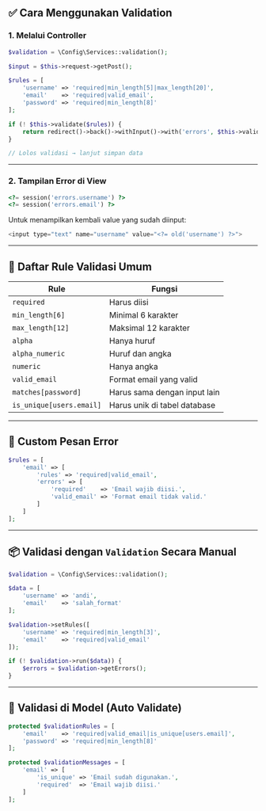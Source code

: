 ## ✅ Cara Menggunakan Validation

### 1. **Melalui Controller**

```php
$validation = \Config\Services::validation();

$input = $this->request->getPost();

$rules = [
    'username' => 'required|min_length[5]|max_length[20]',
    'email'    => 'required|valid_email',
    'password' => 'required|min_length[8]'
];

if (! $this->validate($rules)) {
    return redirect()->back()->withInput()->with('errors', $this->validator->getErrors());
}

// Lolos validasi → lanjut simpan data
```

---

### 2. **Tampilan Error di View**

```php
<?= session('errors.username') ?>
<?= session('errors.email') ?>
```

Untuk menampilkan kembali value yang sudah diinput:
```php
<input type="text" name="username" value="<?= old('username') ?>">
```

---

## 🧪 Daftar Rule Validasi Umum

| Rule               | Fungsi                                  |
|--------------------|------------------------------------------|
| `required`         | Harus diisi                              |
| `min_length[6]`    | Minimal 6 karakter                       |
| `max_length[12]`   | Maksimal 12 karakter                     |
| `alpha`            | Hanya huruf                              |
| `alpha_numeric`    | Huruf dan angka                          |
| `numeric`          | Hanya angka                              |
| `valid_email`      | Format email yang valid                  |
| `matches[password]`| Harus sama dengan input lain             |
| `is_unique[users.email]` | Harus unik di tabel database       |

---

## 🧱 Custom Pesan Error

```php
$rules = [
    'email' => [
        'rules' => 'required|valid_email',
        'errors' => [
            'required'    => 'Email wajib diisi.',
            'valid_email' => 'Format email tidak valid.'
        ]
    ]
];
```

---

## 📦 Validasi dengan `Validation` Secara Manual

```php
$validation = \Config\Services::validation();

$data = [
    'username' => 'andi',
    'email'    => 'salah_format'
];

$validation->setRules([
    'username' => 'required|min_length[3]',
    'email'    => 'required|valid_email'
]);

if (! $validation->run($data)) {
    $errors = $validation->getErrors();
}
```

---

## 🔁 Validasi di Model (Auto Validate)

```php
protected $validationRules = [
    'email'    => 'required|valid_email|is_unique[users.email]',
    'password' => 'required|min_length[8]'
];

protected $validationMessages = [
    'email' => [
        'is_unique' => 'Email sudah digunakan.',
        'required'  => 'Email wajib diisi.'
    ]
];
```